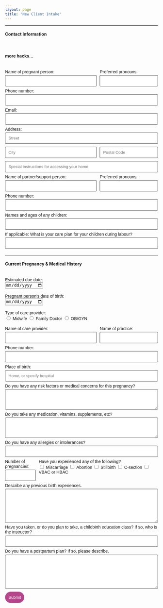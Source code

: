 ```yaml
---
layout: page
title: "New Client Intake"
---
```


<form class="DoulaForms" action="https://formspree.io/xlelpddo" method="POST">
    <hr>
    <h4>Contact Information</h4><br>
    <h4>more hacks... </h4><br>
    <div class="left">
        <label for="ClientName">Name of pregnant person:</label>
        <input type="text" name="ClientName">
    </div>
    <div class="right">
        <label for="Pronouns">Preferred pronouns:</label>
        <input type="text" name="Pronouns">
    </div>
    <div class="center">
        <label for="ClientPhone">Phone number:</label>
        <input type="text" name="ClientPhone">
    </div>
    <div class="center">
        <label for="Email">Email:</label>
        <input type="email" name="_replyto">
    </div>
    <div class="center">
        <label for="Address">Address:</label>
        <input type="text" name="AddressLine1" placeholder="Street">
    </div>
    <div class="left">
        <input type="text" name="AddressCity" placeholder="City">
    </div>
    <div class="right">
        <input type="text" name="AddressPostalCode" placeholder="Postal Code">
    </div>
    <div class="center">
        <input type="text" name="AddressInstructions" placeholder="Special instructions for accessing your home">
    </div>
    <div class="left">
        <label for="PartnerName">Name of partner/support person:</label>
        <input type="text" name="PartnerName">
    </div>
    <div class="right">
        <label for="PartnerPronouns">Preferred pronouns:</label>
        <input type="text" name="PartnerPronouns">
    </div>
    <div class="center">
        <label for="PartnerPhone">Phone number:</label>
        <input type="text" name="PartnerPhone">
    </div>
    <div class="center">
        <label for="Children">Names and ages of any children:</label>
        <input type="text" name="Children">
    </div>
    <div class="center">
        <label for="Childcare">If applicable: What is your care plan for your children during labour?</label>
        <input type="text" name="Childcare">
    </div>
    <hr>
    <h4>Current Pregnancy & Medical History</h4><br>
    <div class="center">
        <label for="EDD">Estimated due date:</label><br>
        <input type="date" name="EDD"><br><br>
    </div>
    <div class="center">
        <label for="Birthday">Pregnant person's date of birth:</label><br>
        <input type="date" name="Birthday"><br><br>
    </div>
    <div class="center">
        <label for="CareProviderType">Type of care provider:</label><br>
        <input type="radio" name="CareProviderType" value="Midwife">
        <label for="CareProviderType">Midwife</label>
        <input type="radio" name="CareProviderType" value="Family Doctor">
        <label for="CareProviderType">Family Doctor</label>
        <input type="radio" name="CareProviderType" value="OB/GYN">
        <label for="CareProviderType">OB/GYN</label><br><br>
    </div>
    <div class="left">
        <label for="CareProviderName">Name of care provider:</label>
        <input type="text" name="CareProviderName">
    </div>
    <div class="right">
        <label for="PracticeName">Name of practice:</label>
        <input type="text" name="PracticeName">
    </div>
    <div class="center">
        <label for="CareProviderPhone">Phone number:</label>
        <input type="text" name="CareProviderPhone">
    </div><div class="center">
        <label for="BirthPlace">Place of birth:</label>
        <input type="text" name="BirthPlace" placeholder="Home, or specify hospital">
    </div>
    <div class="center">
        <label for="MedConcerns">Do you have any risk factors or medical concerns for this pregnancy?</label>
        <textarea type="text" name="MedConcerns" rows="3"></textarea>
    </div>
    <div class="center">
        <label for="Meds">Do you take any medication, vitamins, supplements, etc?</label>
        <textarea type="text" name="Meds" rows="3"></textarea>  
    </div>
    <div class="center">
        <label for="Allergies">Do you have any allergies or intolerances?</label>
        <input type="text" name="Allergies">
    </div>
    <div class="left2">
        <label for="nPregnancies">Number of pregnancies:</label>
        <input type="text" name="nPregnancies">
    </div>
    <div class="right2">
        <label for="Outcomes">Have you experienced any of the following?</label><br>
        <input type="checkbox" name="Outcomes" value="Miscarriage">
        <label for="Outcomes">Miscarriage</label>
        <input type="checkbox" name="Outcomes" value="Abortion">
        <label for="Outcomes">Abortion</label>
        <input type="checkbox" name="Outcomes" value="Stillbirth">
        <label for="Outcomes">Stillbirth</label>
        <input type="checkbox" name="Outcomes" value="C-section">
        <label for="Outcomes">C-section</label>
        <input type="checkbox" name="Outcomes" value="VBAC">
        <label for="Outcomes">VBAC or HBAC</label><br><br>
    </div>
    <div class="center">
        <label for="BirthExperiences">Describe any previous birth experiences.</label>
        <textarea type="text" name="BirthExperiences" rows="6"></textarea>
    </div>
    <div class="center">
        <label for="ChildbirthClass">Have you taken, or do you plan to take, a childbirth education class? If so, who is the instructor?</label>
        <input type="text" name="ChildbirthClass">
    </div>
    <div class="center">
        <label for="PPPlan">Do you have a postpartum plan? If so, please describe.</label>
        <textarea type="text" name="PPPlan" rows="6"></textarea>
    </div>
    <input type="hidden" name="_subject" value="New Client Intake">
    <input type="text" name="_gotcha" style="display:none">
    <input type="submit" value="Submit">
</form>

<style>
form.DoulaForms input[type="text"], form.DoulaForms input[type="email"], form.DoulaForms textarea[type="text"] {
    width: 100%;
    vertical-align: middle;
    margin-top: 0.25em;
    margin-bottom: 0.5em;
    padding: 0.75em;
    font-family: "Josefin Sans", sans-serif;
    font-weight: lighter;
    border-style: solid;
    border-color: #444;
    outline-color: #B6468C;
    border-width: 1px;
    border-radius: 3px;
    transition: box-shadow .2s ease;
}

form.DoulaForms input[type="submit"] {
    outline: none;
    color: white;
    background-color: #B6468C;
    border-radius: 20px;
    padding: 0.75em;
    margin: 0.25em 0 0 0;
    border: 1px solid transparent;
    height: auto;
}

label {
    font-family: "Josefin Sans", sans-serif;
    font-weight: lighter;
}

div.center {
    clear: both;
}

div.right {
    float: right;
    width: 38%;
}

div.left {
    float: left;
    width: 60%;
}

div.right2 {
    float: right;
    width: 78%;
}

div.left2 {
    float: left;
    width: 20%;
}
</style>
